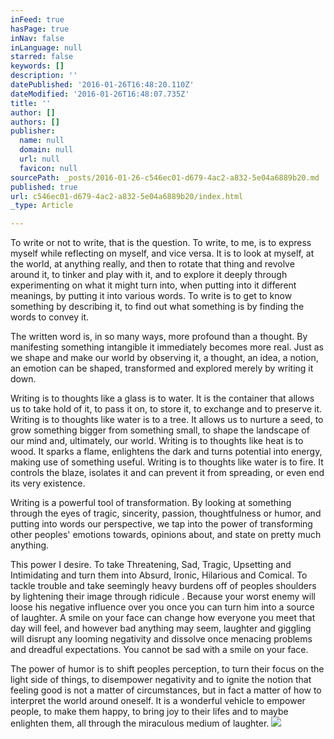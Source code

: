 ```yaml
---
inFeed: true
hasPage: true
inNav: false
inLanguage: null
starred: false
keywords: []
description: ''
datePublished: '2016-01-26T16:48:20.110Z'
dateModified: '2016-01-26T16:48:07.735Z'
title: ''
author: []
authors: []
publisher:
  name: null
  domain: null
  url: null
  favicon: null
sourcePath: _posts/2016-01-26-c546ec01-d679-4ac2-a832-5e04a6889b20.md
published: true
url: c546ec01-d679-4ac2-a832-5e04a6889b20/index.html
_type: Article

---
```

To write or not to write, that is the question. To write, to me, is to express myself while reflecting on myself, and vice versa. It is to look at myself, at the world, at anything really, and then to rotate that thing and revolve around it, to tinker and play with it, and to explore it deeply through experimenting on what it might turn into, when putting into it different meanings, by putting it into various words. To write is to get to know something by describing it, to find out what something is by finding the words to convey it.

The written word is, in so many ways, more profound than a thought. By manifesting something intangible it immediately becomes more real. Just as we shape and make our world by observing it, a thought, an idea, a notion, an emotion can be shaped, transformed and explored merely by writing it down.

Writing is to thoughts like a glass is to water. It is the container that allows us to take hold of it, to pass it on, to store it, to exchange and to preserve it. Writing is to thoughts like water is to a tree. It allows us to nurture a seed, to grow something bigger from something small, to shape the landscape of our mind and, ultimately, our world. Writing is to thoughts like heat is to wood. It sparks a flame, enlightens the dark and turns potential into energy, making use of something useful. Writing is to thoughts like water is to fire. It controls the blaze, isolates it and can prevent it from spreading, or even end its very existence.

Writing is a powerful tool of transformation. By looking at something through the eyes of tragic, sincerity, passion, thoughtfulness or humor, and putting into words our perspective, we tap into the power of transforming other peoples' emotions towards, opinions about, and state on pretty much anything.

This power I desire. To take Threatening, Sad, Tragic, Upsetting and Intimidating and turn them into Absurd, Ironic, Hilarious and Comical. To tackle trouble and take seemingly heavy burdens off of peoples shoulders by lightening their image through ridicule . Because your worst enemy will loose his negative influence over you once you can turn him into a source of laughter. A smile on your face can change how everyone you meet that day will feel, and however bad anything may seem, laughter and giggling will disrupt any looming negativity and dissolve once menacing problems and dreadful expectations. You cannot be sad with a smile on your face.

The power of humor is to shift peoples perception, to turn their focus on the light side of things, to disempower negativity and to ignite the notion that feeling good is not a matter of circumstances, but in fact a matter of how to interpret the world around oneself. It is a wonderful vehicle to empower people, to make them happy, to bring joy to their lifes and to maybe enlighten them, all through the miraculous medium of laughter.
![](https://the-grid-user-content.s3-us-west-2.amazonaws.com/46d1d8c6-576a-4c30-a23e-f84856fe9db5.jpg)